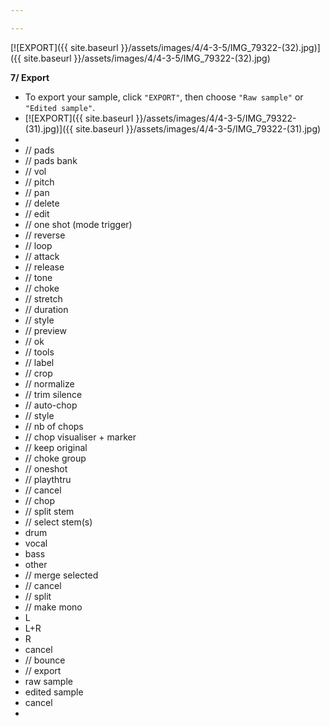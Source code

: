 ```yaml
---

---
```


[![EXPORT]({{ site.baseurl }}/assets/images/4/4-3-5/IMG_79322-(32).jpg)]({{
site.baseurl }}/assets/images/4/4-3-5/IMG_79322-(32).jpg)

**7/ Export**

- To export your sample, click `"EXPORT"`, then choose `"Raw sample"` or `"Edited sample"`.
- 
  [![EXPORT]({{ site.baseurl }}/assets/images/4/4-3-5/IMG_79322-(31).jpg)]({{
  site.baseurl }}/assets/images/4/4-3-5/IMG_79322-(31).jpg)
- 
- // pads
- // pads bank
- // vol
- // pitch
- // pan
- // delete
- // edit
- // one shot (mode trigger)
- // reverse
- // loop
- // attack
- // release
- // tone
- // choke
- // stretch
- // duration
- // style
- // preview
- // ok
- // tools
- // label
- // crop
- // normalize
- // trim silence
- // auto-chop
- // style
- // nb of chops
- // chop visualiser + marker
- // keep original
- // choke group
- // oneshot
- // playthtru
- // cancel
- // chop
- // split stem
- // select stem(s)
- drum
- vocal
- bass
- other
- // merge selected
- // cancel
- // split
- // make mono
- L
- L+R
- R
- cancel
- // bounce
- // export
- raw sample
- edited sample
- cancel
-
